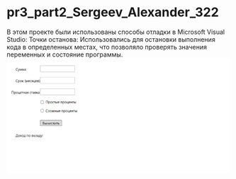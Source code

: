 # pr3_part2_Sergeev_Alexander_322
В этом проекте были использованы способы отладки в Microsoft Visual Studio:
Точки останова: Использовались для остановки выполнения кода в определенных местах, что позволяло проверять значения переменных и состояние программы.
![Скриншот приложения](скриншот.jpg)
